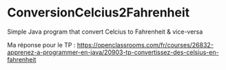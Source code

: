 # ConversionCelcius2Fahrenheit
Simple Java program that convert Celcius to Fahrenheit &amp; vice-versa

Ma réponse pour le TP : https://openclassrooms.com/fr/courses/26832-apprenez-a-programmer-en-java/20903-tp-convertissez-des-celsius-en-fahrenheit
